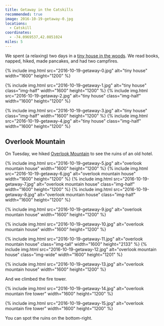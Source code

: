 ```yaml
---
title: Getaway in the Catskills
recommended: true
image: 2016-10-19-getaway-0.jpg
locations:
  - Catskill
coordinates:
  - -74.0969537,42.0851024
miles: 5
---
```


We spent (a relaxing) two days in a [tiny house in the woods](https://getaway.house/). We read books, napped, hiked, made pancakes, and had two campfires.

<div class="photos">

{% include img.html src="2016-10-19-getaway-0.jpg" alt="tiny house" width="1600" height="1200" %}

{% include img.html src="2016-10-19-getaway-1.jpg" alt="tiny house" class="img-half" width="1600" height="1200" %}
{% include img.html src="2016-10-19-getaway-2.jpg" alt="tiny house" class="img-half" width="1600" height="1200" %}

{% include img.html src="2016-10-19-getaway-3.jpg" alt="tiny house" class="img-half" width="1600" height="1200" %}
{% include img.html src="2016-10-19-getaway-4.jpg" alt="tiny house" class="img-half" width="1600" height="1200" %}

</div>

## Overlook Mountain

On Tuesday, we hiked [Overlook Mountain](http://hikethehudsonvalley.com/overlook-mountain/) to see the ruins of an old hotel.

<div class="photos">
{% include img.html src="2016-10-19-getaway-5.jpg" alt="overlook mountain house" width="1600" height="1200" %}
{% include img.html src="2016-10-19-getaway-6.jpg" alt="overlook mountain house" width="1600" height="1200" %}
{% include img.html src="2016-10-19-getaway-7.jpg" alt="overlook mountain house" class="img-half" width="1600" height="1200" %}
{% include img.html src="2016-10-19-getaway-8.jpg" alt="overlook mountain house" class="img-half" width="1600" height="1200" %}

{% include img.html src="2016-10-19-getaway-9.jpg" alt="overlook mountain house" width="1600" height="1200" %}

{% include img.html src="2016-10-19-getaway-10.jpg" alt="overlook mountain house" width="1600" height="1200" %}

{% include img.html src="2016-10-19-getaway-11.jpg" alt="overlook mountain house" class="img-tall" width="1600" height="2133" %}
{% include img.html src="2016-10-19-getaway-12.jpg" alt="overlook mountain house" class="img-wide" width="1600" height="1201" %}

{% include img.html src="2016-10-19-getaway-13.jpg" alt="overlook mountain house" width="1600" height="1200" %}

</div>

And we climbed the fire tower.

<div class="photos">

{% include img.html src="2016-10-19-getaway-14.jpg" alt="overlook mountain fire tower" width="1600" height="1200" %}

{% include img.html src="2016-10-19-getaway-15.jpg" alt="overlook mountain fire tower" width="1600" height="1200" %}

<div class="caption">You can spot the ruins on the bottom-right.</div>
</div>
